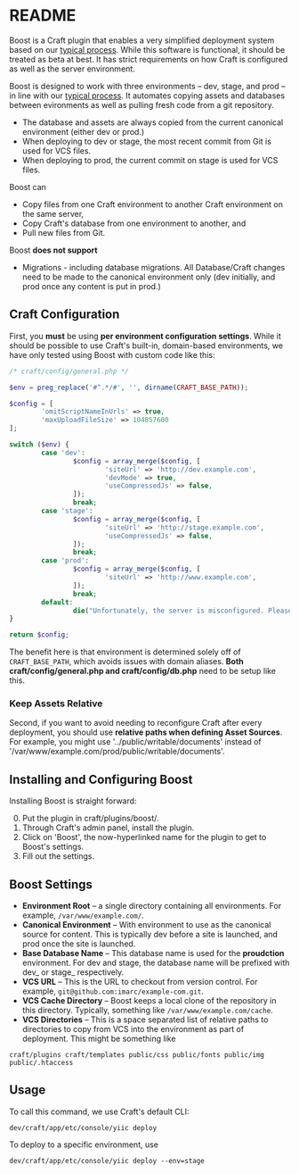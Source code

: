 README
======

Boost is a Craft plugin that enables a very simplified deployment system based on our [typical process](http://handbook.imarc.net/deployment). While this software is functional, it should be treated as beta at best. It has strict requirements on how Craft is configured as well as the server environment.

Boost is designed to work with three environments – dev, stage, and prod – in line with our [typical process](http://handbook.imarc.net/deployment). It automates copying assets and databases between evironments as well as pulling fresh code from a git repository.

* The database and assets are always copied from the current canonical environment (either dev or prod.)
* When deploying to dev or stage, the most recent commit from Git is used for VCS files.
* When deploying to prod, the current commit on stage is used for VCS files.

Boost can

* Copy files from one Craft environment to another Craft environment on the same server,
* Copy Craft's database from one environment to another, and
* Pull new files from Git.

Boost **does not support**

* Migrations - including database migrations. All Database/Craft changes need to be made to the canonical environment only (dev initially, and prod once any content is put in prod.)


Craft Configuration
-------------------

First, you **must** be using **per environment configuration settings**. While it should be possible to use Craft's built-in, domain-based environments, we have only tested using Boost with custom code like this:

```php
/* craft/config/general.php */

$env = preg_replace('#^.*/#', '', dirname(CRAFT_BASE_PATH));

$config = [
        'omitScriptNameInUrls' => true,
        'maxUploadFileSize' => 104857600
];

switch ($env) {
        case 'dev':
                $config = array_merge($config, [
                        'siteUrl' => 'http://dev.example.com',
                        'devMode' => true,
                        'useCompressedJs' => false,
                ]);
                break;
        case 'stage':
                $config = array_merge($config, [
                        'siteUrl' => 'http://stage.example.com',
                        'useCompressedJs' => false,
                ]);
                break;
        case 'prod':
                $config = array_merge($config, [
                        'siteUrl' => 'http://www.example.com',
                ]);
                break;
        default:
                die("Unfortunately, the server is misconfigured. Please review the configuration in config/general.php.");
}

return $config;
```

The benefit here is that environment is determined solely off of `CRAFT_BASE_PATH`, which avoids issues with domain aliases. **Both craft/config/general.php and craft/config/db.php** need to be setup like this.

### Keep Assets Relative

Second, if you want to avoid needing to reconfigure Craft after every deployment, you should use **relative paths when defining Asset Sources**. For example, you might use '../public/writable/documents' instead of '/var/www/example.com/prod/public/writable/documents'.


Installing and Configuring Boost
--------------------------------

Installing Boost is straight forward:

0. Put the plugin in craft/plugins/boost/.
0. Through Craft's admin panel, install the plugin.
0. Click on 'Boost', the now-hyperlinked name for the plugin to get to Boost's
   settings.
0. Fill out the settings.

Boost Settings
--------------

* **Environment Root** – a single directory containing all environments. For example, `/var/www/example.com/`.
* **Canonical Environment** – With environment to use as the canonical source for content. This is typically dev before a site is launched, and prod once the site is launched.
* **Base Database Name** – This database name is used for the **proudction** environment. For dev and stage, the database name will be prefixed with dev\_ or stage\_ respectively.
* **VCS URL** – This is the URL to checkout from version control. For example, `git@github.com:imarc/example-com.git`.
* **VCS Cache Directory** – Boost keeps a local clone of the repository in this directory. Typically, something like `/var/www/example.com/cache`.
* **VCS Directories** – This is a space separated list of relative paths to directories to copy from VCS into the environment as part of deployment. This might be something like

```
craft/plugins craft/templates public/css public/fonts public/img public/.htaccess
```

Usage
-----

To call this command, we use Craft's default CLI:

    dev/craft/app/etc/console/yiic deploy

To deploy to a specific environment, use

    dev/craft/app/etc/console/yiic deploy --env=stage
